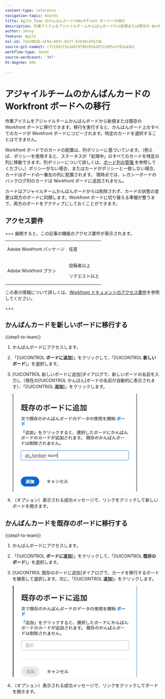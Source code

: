 ```yaml
---
content-type: reference
navigation-topic: boards
title: Agile Team のかんばんカードのWorkfront ボードへの移行
description: 作業アイテムをアジャイルチームかんばんボードから新規または既存の Workfront ボードに移行できます。
author: Jenny
feature: Agile
exl-id: 72e3902b-af9a-497c-817f-63630c4fb73b
source-git-commit: c711541f3e166f9700195420711d95ce782a44b2
workflow-type: tm+mt
source-wordcount: '367'
ht-degree: 84%

---
```


# アジャイルチームのかんばんカードの Workfront ボードへの移行

作業アイテムをアジャイルチームかんばんボードから新規または既存の Workfront ボードに移行できます。移行を実行すると、かんばんボード上のすべてのカードが Workfront ボードにコピーされます。特定のカードを選択することはできません。

Workfront ボードでのカードの配置は、列ポリシーに基づいています。（例えば、ポリシーを使用すると、ステータスが「処理中」のすべてのカードを特定の列に移動できます。列ポリシーについて詳しくは、[&#x200B; ボード列の管理 &#x200B;](/help/quicksilver/agile/get-started-with-boards/manage-board-columns.md) を参照してください。）ポリシーがない場合、またはカードがポリシーと一致しない場合、カードはボードの一番左の列に配置されます。 現時点では、レガシーボードのバックログ列のカードは Workfront ボードに追加されません。

カードはアジャイルチームかんばんボードからは削除されず、カードの状態の変更は両方のボードに同期します。Workfront ボードに切り替える準備が整うまで、両方のボードをアクティブにしておくことができます。

## アクセス要件

+++ 展開すると、この記事の機能のアクセス要件が表示されます。

<table style="table-layout:auto"> 
 <col> 
 <col> 
 <tbody> 
  <tr> 
   <td role="rowheader">Adobe Workfront パッケージ</td> 
   <td> <p>任意</p> </td> 
  </tr> 
  <tr> 
   <td role="rowheader">Adobe Workfront プラン</td> 
   <td> 
   <p>投稿者以上</p> 
   <p>リクエスト以上</p>
   </td> 
  </tr> 
 </tbody> 
</table>

この表の情報について詳しくは、[Workfront ドキュメントのアクセス要件](/help/quicksilver/administration-and-setup/add-users/access-levels-and-object-permissions/access-level-requirements-in-documentation.md)を参照してください。

+++

## かんばんカードを新しいボードに移行する

{{step1-to-team}}

1. かんばんボードにアクセスします。
1. 「[!UICONTROL **ボードに追加**]」をクリックして、「[!UICONTROL **新しいボード**]」を選択します。
1. [!UICONTROL 新しいボードに追加]ダイアログで、新しいボードの名前を入力し（現在の[!UICONTROL かんばん]ボードの名前が自動的に表示されます）、「[!UICONTROL **追加**]」をクリックします。

   ![新しいボードにかんばんカードを追加](assets/add-kanban-cards-to-new-board-dialog.png)

1. （オプション）表示される成功メッセージで、リンクをクリックして新しいボードを開きます。

## かんばんカードを既存のボードに移行する

{{step1-to-team}}

1. かんばんボードにアクセスします。
1. 「[!UICONTROL **ボードに追加**]」をクリックして、「[!UICONTROL **既存のボード**]」を選択します。
1. [!UICONTROL 既存のボードに追加]ダイアログで、カードを移行するボードを検索して選択します。次に、「[!UICONTROL **追加**]」をクリックします。

   ![かんばんカードを既存のボードに追加](assets/add-kanban-cards-to-existing-board-dialog.png)

1. （オプション）表示される成功メッセージで、リンクをクリックしてボードを開きます。
